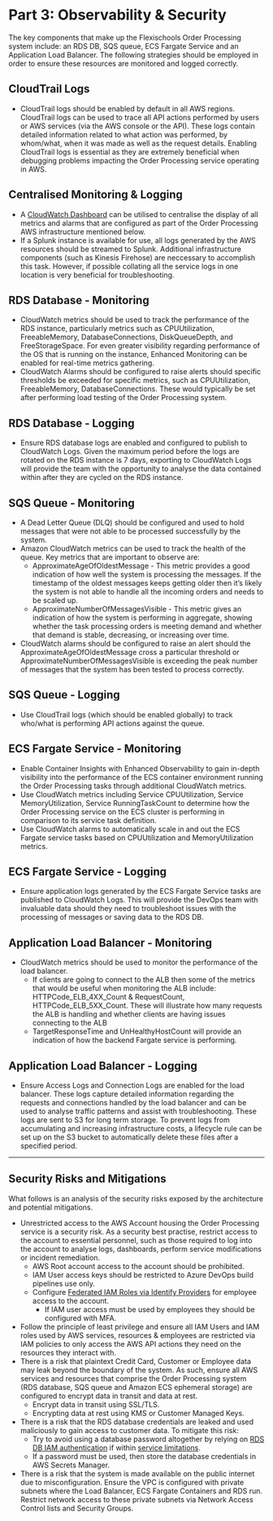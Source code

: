 # Part 3: Observability & Security

The key components that make up the Flexischools Order Processing system include: an RDS DB, SQS queue, ECS Fargate Service and an Application Load Balancer. The following strategies should be employed in order to ensure these resources are monitored and logged correctly.

## CloudTrail Logs

- CloudTrail logs should be enabled by default in all AWS regions. CloudTrail logs can be used to trace all API actions performed by users or AWS services (via the AWS console or the API). These logs contain detailed information related to what action was performed, by whom/what, when it was made as well as the request details. Enabling CloudTrail logs is essential as they are extremely beneficial when debugging problems impacting the Order Processing service operating in AWS.

## Centralised Monitoring & Logging

- A [CloudWatch Dashboard](https://docs.aws.amazon.com/AmazonCloudWatch/latest/monitoring/CloudWatch_Dashboards.html) can be utilised to centralise the display of all metrics and alarms that are configured as part of the Order Processing AWS infrastructure mentioned below.
- If a Splunk instance is available for use, all logs generated by the AWS resources should be streamed to Splunk. Additional infrastructure components (such as Kinesis Firehose) are neccessary to accomplish this task. However, if possible collating all the service logs in one location is very beneficial for troubleshooting.

## RDS Database - Monitoring

- CloudWatch metrics should be used to track the performance of the RDS instance, particularly metrics such as CPUUtilization, FreeableMemory, DatabaseConnections, DiskQueueDepth, and FreeStorageSpace. For even greater visibility regarding performance of the OS that is running on the instance, Enhanced Monitoring can be enabled for real-time metrics gathering.
- CloudWatch Alarms should be configured to raise alerts should specific thresholds be exceeded for specific metrics, such as CPUUtilization, FreeableMemory, DatabaseConnections. These would typically be set after performing load testing of the Order Processing system.

## RDS Database - Logging

- Ensure RDS database logs are enabled and configured to publish to CloudWatch Logs. Given the maximum period before the logs are rotated on the RDS instance is 7 days, exporting to CloudWatch Logs will provide the team with the opportunity to analyse the data contained within after they are cycled on the RDS instance.

## SQS Queue - Monitoring

- A Dead Letter Queue (DLQ) should be configured and used to hold messages that were not able to be processed successfully by the system.
- Amazon CloudWatch metrics can be used to track the health of the queue. Key metrics that are important to observe are:
  - ApproximateAgeOfOldestMessage - This metric provides a good indication of how well the system is processing the messages. If the timestamp of the oldest messages keeps getting older then it’s likely the system is not able to handle all the incoming orders and needs to be scaled up. 
  - ApproximateNumberOfMessagesVisible - This metric gives an indication of how the system is performing in aggregate, showing whether the task processing orders is meeting demand and whether that demand is stable, decreasing, or increasing over time.
- CloudWatch alarms should be configured to raise an alert should the ApproximateAgeOfOldestMessage cross a particular threshold or ApproximateNumberOfMessagesVisible is exceeding the peak number of messages that the system has been tested to process correctly.

## SQS Queue - Logging

- Use CloudTrail logs (which should be enabled globally) to track who/what is performing API actions against the queue.

## ECS Fargate Service - Monitoring

- Enable Container Insights with Enhanced Observability to gain in-depth visibility into the performance of the ECS container environment running the Order Processing tasks through additional CloudWatch metrics.
- Use CloudWatch metrics including Service CPUUtilization, Service MemoryUtilization, Service RunningTaskCount to determine how the Order Processing service on the ECS cluster is performing in comparison to its service task definition.
- Use CloudWatch alarms to automatically scale in and out the ECS Fargate service tasks based on CPUUtilization and MemoryUtilization metrics.

## ECS Fargate Service - Logging

- Ensure application logs generated by the ECS Fargate Service tasks are published to CloudWatch Logs. This will provide the DevOps team with invaluable data should they need to troubleshoot issues with the processing of messages or saving data to the RDS DB.

## Application Load Balancer - Monitoring

- CloudWatch metrics should be used to monitor the performance of the load balancer.
  - If clients are going to connect to the ALB then some of the metrics that would be useful when monitoring the ALB include: HTTPCode_ELB_4XX_Count &  RequestCount, HTTPCode_ELB_5XX_Count. These will illustrate how many requests the ALB is handling and whether clients are having issues connecting to the ALB
  - TargetResponseTime and UnHealthyHostCount will provide an indication of how the backend Fargate service is performing.

## Application Load Balancer - Logging

- Ensure Access Logs and Connection Logs are enabled for the load balancer. These logs capture detailed information regarding the requests and connections handled by the load balancer and can be used to analyse traffic patterns and assist with troubleshooting. These logs are sent to S3 for long term storage. To prevent logs from accumulating and increasing infrastructure costs, a lifecycle rule can be set up on the S3 bucket to automatically delete these files after a specified period.

---

## Security Risks and Mitigations

What follows is an analysis of the security risks exposed by the architecture and potential mitigations.

- Unrestricted access to the AWS Account housing the Order Processing service is a security risk. As a security best practise, restrict access to the account to essential personnel, such as those required to log into the account to analyse logs, dashboards, perform service modifications or incident remediation.
  - AWS Root account access to the account should be prohibited.
  - IAM User access keys should be restricted to Azure DevOps build pipelines use only.
  - Configure [Federated IAM Roles via Identify Providers](https://docs.aws.amazon.com/IAM/latest/UserGuide/id_roles_providers.html) for employee access to the account.
    - If IAM user access must be used by employees they should be configured with MFA.
- Follow the principle of least privilege and ensure all IAM Users and IAM roles used by AWS services, resources & employees are restricted via IAM policies to only access the AWS API actions they need on the resources they interact with.
- There is a risk that plaintext Credit Card, Customer or Employee data may leak beyond the boundary of the system. As such, ensure all AWS services and resources that comprise the Order Processing system (RDS database, SQS queue and Amazon ECS ephemeral storage) are configured to encrypt data in transit and data at rest.
  - Encrypt data in transit using SSL/TLS.
  - Encrypting data at rest using KMS or Customer Managed Keys.
- There is a risk that the RDS database credentials are leaked and used maliciously to gain access to customer data. To mitigate this risk:
  - Try to avoid using a database password altogether by relying on [RDS DB IAM authentication](https://docs.aws.amazon.com/AmazonRDS/latest/UserGuide/UsingWithRDS.IAMDBAuth.html) if within [service limitations](https://docs.aws.amazon.com/AmazonRDS/latest/UserGuide/UsingWithRDS.IAMDBAuth.html#UsingWithRDS.IAMDBAuth.Limitations).
  - If a password must be used, then store the database credentials in AWS Secrets Manager.
- There is a risk that the system is made available on the public internet due to misconfiguration. Ensure the VPC is configured with private subnets where the Load Balancer, ECS Fargate Containers and RDS run. Restrict network access to these private subnets via Network Access Control lists and Security Groups. 